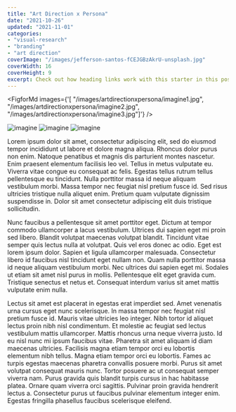 ```yaml
---
title: "Art Direction x Persona"
date: "2021-10-26"
updated: "2021-11-01"
categories:
- "visual-research"
- "branding"
- "art direction"
coverImage: "/images/jefferson-santos-fCEJGBzAkrU-unsplash.jpg"
coverWidth: 16
coverHeight: 9
excerpt: Check out how heading links work with this starter in this post.
---
```

<script>
import FigforMd from "../components/FigforMd.svelte"
</script>
<FigforMd images={'[
    "/images/artdirectionxpersona/imagine1.jpg", 
    "/images/artdirectionxpersona/imagine2.jpg",
    "/images/artdirectionxpersona/imagine3.jpg"]'} />

![imagine](/images/artdirectionxpersona/imagine1.jpg)
![imagine](/images/artdirectionxpersona/imagine2.jpg)
![imagine](/images/artdirectionxpersona/imagine3.jpg)

Lorem ipsum dolor sit amet, consectetur adipiscing elit, sed do eiusmod tempor incididunt ut labore et dolore magna aliqua. Rhoncus dolor purus non enim. Natoque penatibus et magnis dis parturient montes nascetur. Enim praesent elementum facilisis leo vel. Tellus in metus vulputate eu. Viverra vitae congue eu consequat ac felis. Egestas tellus rutrum tellus pellentesque eu tincidunt. Nulla porttitor massa id neque aliquam vestibulum morbi. Massa tempor nec feugiat nisl pretium fusce id. Sed risus ultricies tristique nulla aliquet enim. Pretium quam vulputate dignissim suspendisse in. Dolor sit amet consectetur adipiscing elit duis tristique sollicitudin.

Nunc faucibus a pellentesque sit amet porttitor eget. Dictum at tempor commodo ullamcorper a lacus vestibulum. Ultrices dui sapien eget mi proin sed libero. Blandit volutpat maecenas volutpat blandit. Tincidunt vitae semper quis lectus nulla at volutpat. Quis vel eros donec ac odio. Eget est lorem ipsum dolor. Sapien et ligula ullamcorper malesuada. Consectetur libero id faucibus nisl tincidunt eget nullam non. Quam nulla porttitor massa id neque aliquam vestibulum morbi. Nec ultrices dui sapien eget mi. Sodales ut etiam sit amet nisl purus in mollis. Pellentesque elit eget gravida cum. Tristique senectus et netus et. Consequat interdum varius sit amet mattis vulputate enim nulla.

Lectus sit amet est placerat in egestas erat imperdiet sed. Amet venenatis urna cursus eget nunc scelerisque. In massa tempor nec feugiat nisl pretium fusce id. Mauris vitae ultricies leo integer. Nibh tortor id aliquet lectus proin nibh nisl condimentum. Et molestie ac feugiat sed lectus vestibulum mattis ullamcorper. Mattis rhoncus urna neque viverra justo. Id eu nisl nunc mi ipsum faucibus vitae. Pharetra sit amet aliquam id diam maecenas ultricies. Facilisis magna etiam tempor orci eu lobortis elementum nibh tellus. Magna etiam tempor orci eu lobortis. Fames ac turpis egestas maecenas pharetra convallis posuere morbi. Purus sit amet volutpat consequat mauris nunc. Tortor posuere ac ut consequat semper viverra nam. Purus gravida quis blandit turpis cursus in hac habitasse platea. Ornare quam viverra orci sagittis. Pulvinar proin gravida hendrerit lectus a. Consectetur purus ut faucibus pulvinar elementum integer enim. Egestas fringilla phasellus faucibus scelerisque eleifend.